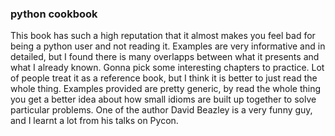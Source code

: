 ### python cookbook

This book has such a high reputation that it almost makes you feel bad for being a python user and not reading it. Examples are very informative and in detailed, but I found there is many overlapps between what it presents and what I already known. Gonna pick some interesting chapters to practice. Lot of people treat it as a reference book, but I think it is better to just read the whole thing. Examples provided are pretty generic, by read the whole thing you get a better idea about how small idioms are built up together to solve particular problems. One of the author David Beazley is a very funny guy, and I learnt a lot from his talks on Pycon.
